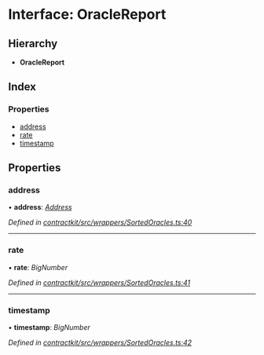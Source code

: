 # Interface: OracleReport

## Hierarchy

* **OracleReport**

## Index

### Properties

* [address](_contractkit_src_wrappers_sortedoracles_.oraclereport.md#address)
* [rate](_contractkit_src_wrappers_sortedoracles_.oraclereport.md#rate)
* [timestamp](_contractkit_src_wrappers_sortedoracles_.oraclereport.md#timestamp)

## Properties

###  address

• **address**: *[Address](../modules/_contractkit_src_base_.md#address)*

*Defined in [contractkit/src/wrappers/SortedOracles.ts:40](https://github.com/celo-org/celo-monorepo/blob/master/packages/contractkit/src/wrappers/SortedOracles.ts#L40)*

___

###  rate

• **rate**: *BigNumber*

*Defined in [contractkit/src/wrappers/SortedOracles.ts:41](https://github.com/celo-org/celo-monorepo/blob/master/packages/contractkit/src/wrappers/SortedOracles.ts#L41)*

___

###  timestamp

• **timestamp**: *BigNumber*

*Defined in [contractkit/src/wrappers/SortedOracles.ts:42](https://github.com/celo-org/celo-monorepo/blob/master/packages/contractkit/src/wrappers/SortedOracles.ts#L42)*
